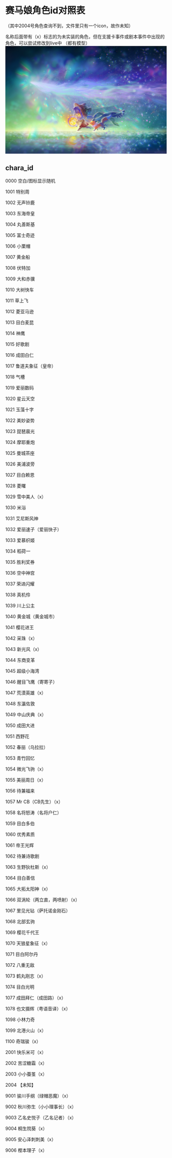 # 赛马娘角色id对照表

（其中2004号角色查询不到，文件里只有一个icon，故作未知）

名称后面带有（x）标志的为未实装的角色，但在支援卡事件或剧本事件中出现的角色，可以尝试修改到live中
（都有模型）
![con](./raw/951712.jpg)
## chara_id

0000  空白/图标显示随机

1001  特别周

1002  无声铃鹿

1003  东海帝皇

1004  丸善斯基

1005  富士奇迹

1006  小栗帽

1007  黄金船

1008  伏特加

1009  大和赤骥

1010  大树快车

1011  草上飞

1012  菱亚马逊

1013  目白麦昆

1014  神鹰

1015  好歌剧

1016  成田白仁

1017  鲁道夫象征（皇帝）

1018  气槽

1019  爱丽数码

1020  星云天空

1021  玉藻十字

1022  美妙姿势

1023  琵琶晨光

1024  摩耶重炮

1025  曼城茶座

1026  美浦波旁

1027  目白赖恩

1028  菱曙

1029  雪中美人（x）

1030  米浴

1031  艾尼斯风神

1032  爱丽速子（爱丽快子）

1033  爱慕织姬

1034  稻荷一

1035  胜利奖券

1036  空中神宫

1037  荣进闪耀

1038  真机伶

1039  川上公主

1040  黄金城（黄金城市）

1041  樱花进王

1042  采珠（x）

1043  新光风（x）

1044  东商变革

1045  超级小海湾

1046  醒目飞鹰（寄寄子）

1047  荒漠英雄（x）

1048  东瀛佐敦

1049  中山庆典（x）

1050  成田大进

1051  西野花

1052  春丽（乌拉拉）

1053  青竹回忆

1054  微光飞驹（x）

1055  美丽周日（x）

1056  待兼福来

1057  Mr CB（CB先生）（x）

1058  名将怒涛（名将户仁）

1059  目白多伯

1060  优秀素质

1061  帝王光辉

1062  待兼诗歌剧

1063  生野狄杜斯（x）

1064  目白善信

1065  大拓太阳神（x）

1066  双涡轮（两立直，两喷射）（x）

1067  里见光钻（萨托诺金刚石）

1068  北部玄驹

1069  樱花千代王

1070  天狼星象征（x）

1071  目白阿尔丹

1072  八重无敌

1073  鹤丸刚志（x）

1074  目白光明

1077  成田拜仁（成田路）（x）

1078  也文摄辉（粤语音译）（x）

1098  小林力奇

1099  北港火山（x）

1100  奇瑞骏（x）



2001  快乐米可（x）

2002  苦涩糖霜（x）

2003  小小蚕茧（x）

2004  【未知】

9001  骏川手纲（绿帽恶魔）（x）

9002  秋川弥生（小小理事长）（x）

9003  乙名史悦子（乙名记者）（x）

9004  桐生院葵（x）

9005  安心泽刺刺美（x）

9006  樫本理子（x）
